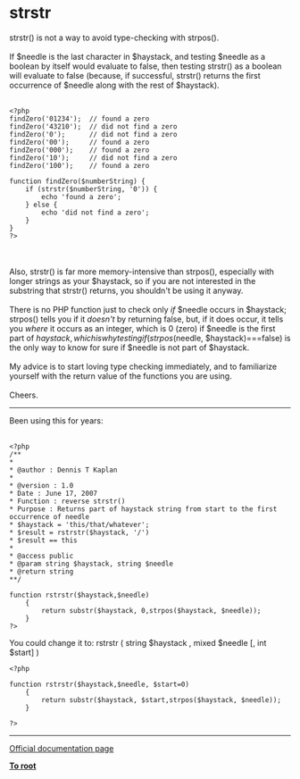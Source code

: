 # strstr



strstr() is not a way to avoid type-checking with strpos().<br><br>If $needle is the last character in $haystack, and testing $needle as a boolean by itself would evaluate to false, then testing strstr() as a boolean will evaluate to false (because, if successful, strstr() returns the first occurrence of $needle along with the rest of $haystack).<br><br>

```
<?php
findZero('01234');  // found a zero
findZero('43210');  // did not find a zero
findZero('0');      // did not find a zero
findZero('00');     // found a zero
findZero('000');    // found a zero
findZero('10');     // did not find a zero
findZero('100');    // found a zero

function findZero($numberString) {
    if (strstr($numberString, '0')) {
        echo 'found a zero';
    } else {
        echo 'did not find a zero';
    }
}
?>
```
<br><br>Also, strstr() is far more memory-intensive than strpos(), especially with longer strings as your $haystack, so if you are not interested in the substring that strstr() returns, you shouldn&apos;t be using it anyway. <br><br>There is no PHP function just to check only _if_ $needle occurs in $haystack; strpos() tells you if it _doesn&apos;t_ by returning false, but, if it does occur, it tells you _where_ it occurs as an integer, which is 0 (zero) if $needle is the first part of $haystack, which is why testing if (strpos($needle, $haystack)===false) is the only way to know for sure if $needle is not part of $haystack.<br><br>My advice is to start loving type checking immediately, and to familiarize yourself with the return value of the functions you are using.<br><br>Cheers.  

---

Been using this for years:<br><br>

```
<?php
/**
*
* @author : Dennis T Kaplan
*
* @version : 1.0
* Date : June 17, 2007
* Function : reverse strstr()
* Purpose : Returns part of haystack string from start to the first occurrence of needle
* $haystack = 'this/that/whatever';
* $result = rstrstr($haystack, '/')
* $result == this
*
* @access public
* @param string $haystack, string $needle
* @return string
**/

function rstrstr($haystack,$needle)
    {
        return substr($haystack, 0,strpos($haystack, $needle));
    }
?>
```


You could change it to:
rstrstr ( string $haystack , mixed $needle [, int $start] )


```
<?php

function rstrstr($haystack,$needle, $start=0)
    {
        return substr($haystack, $start,strpos($haystack, $needle));
    }

?>
```
  

---

[Official documentation page](https://www.php.net/manual/en/function.strstr.php)

**[To root](/README.md)**